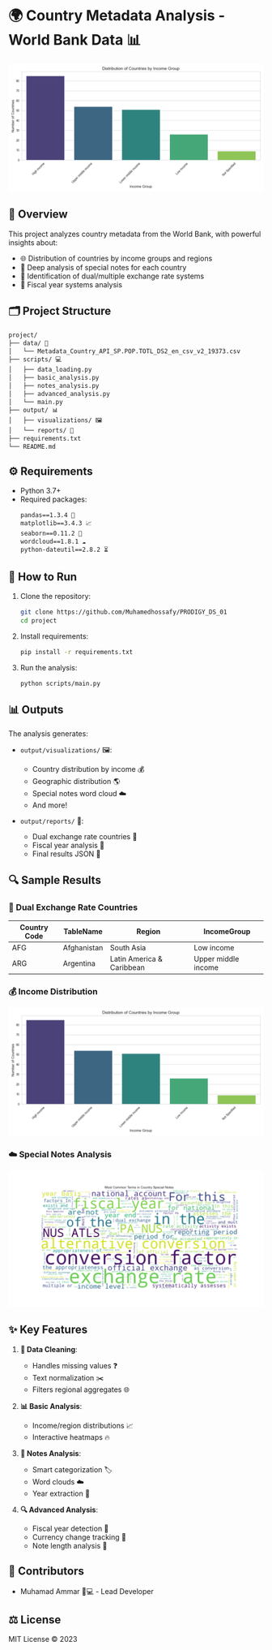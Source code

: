 # 🌍 Country Metadata Analysis - World Bank Data 📊

![Example Visualization](output/visualizations/income_distribution.png)

## 📌 Overview

This project analyzes country metadata from the World Bank, with powerful insights about:

- 🌐 Distribution of countries by income groups and regions
- 📝 Deep analysis of special notes for each country
- 💱 Identification of dual/multiple exchange rate systems
- 📅 Fiscal year systems analysis

## 🗂 Project Structure

```
project/
├── data/ 📁
│   └── Metadata_Country_API_SP.POP.TOTL_DS2_en_csv_v2_19373.csv
├── scripts/ 💻
│   ├── data_loading.py
│   ├── basic_analysis.py
│   ├── notes_analysis.py
│   ├── advanced_analysis.py
│   └── main.py
├── output/ 📊
│   ├── visualizations/ 🖼
│   └── reports/ 📄
├── requirements.txt
└── README.md
```

## ⚙️ Requirements

- Python 3.7+
- Required packages:
  ```
  pandas==1.3.4 🐼
  matplotlib==3.4.3 📈
  seaborn==0.11.2 🎨
  wordcloud==1.8.1 ☁️
  python-dateutil==2.8.2 ⏳
  ```

## 🚀 How to Run

1. Clone the repository:
   ```bash
   git clone https://github.com/Muhamedhossafy/PRODIGY_DS_01
   cd project
   ```

2. Install requirements:
   ```bash
   pip install -r requirements.txt
   ```

3. Run the analysis:
   ```bash
   python scripts/main.py
   ```

## 📊 Outputs

The analysis generates:

- `output/visualizations/` 🖼:
  - Country distribution by income 💰
  - Geographic distribution 🌎
  - Special notes word cloud ☁️
  - And more!

- `output/reports/` 📄:
  - Dual exchange rate countries 💱
  - Fiscal year analysis 📅
  - Final results JSON 📑

## 🔍 Sample Results

### 💱 Dual Exchange Rate Countries
| Country Code | TableName          | Region                 | IncomeGroup     |
|--------------|--------------------|------------------------|-----------------|
| AFG          | Afghanistan        | South Asia             | Low income      |
| ARG          | Argentina          | Latin America & Caribbean | Upper middle income |

### 💰 Income Distribution
![Income Distribution](output/visualizations/income_distribution.png)

### ☁️ Special Notes Analysis
![Word Cloud](output/visualizations/notes_wordcloud.png)

## ✨ Key Features

1. **🧹 Data Cleaning**:
   - Handles missing values ❓
   - Text normalization ✂️
   - Filters regional aggregates 🌐

2. **📊 Basic Analysis**:
   - Income/region distributions 📈
   - Interactive heatmaps 🔥

3. **📝 Notes Analysis**:
   - Smart categorization 🏷️
   - Word clouds ☁️
   - Year extraction 📅

4. **🔍 Advanced Analysis**:
   - Fiscal year detection 📅
   - Currency change tracking 💱
   - Note length analysis 📏

## 👥 Contributors

- Muhamad Ammar 👨💻 - Lead Developer

## ⚖️ License

MIT License © 2023
